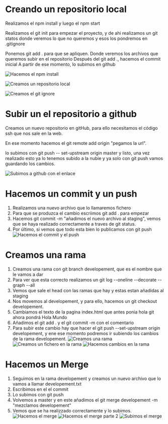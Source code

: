 # Creando un repositorio local
<p>Realizamos el npm install y luego el npm start</p>
<p>Realizamos el git init para empezar el proyecto, y de ahi realizamos un git statos donde veremos lo que no queremos y esos los pondremos en .gitignore
<p> Ponemos git add . para que se apliquen. Donde veremos los archivos que queremos subir en el repositorio
Después del git add ., hacemos el commit inicial
A partir de ese momento, lo subimos en github</p>
</p>

![Hacemos el npm install](./content/npm%20install.png)<p>

![Creamos un repositorio local](./content/Repositorio%20local.png)<p>

![Creamos el git ignore](./content/Git%20ignore.png)<p>



 # Subir un el repositorio a github
 <p> Creamos un nuevo repositorio en gitHub, para ello necesitamos el código ssh que nos sale en la web. <p>En ese momento hacemos el git remote add origin "pegamos la url".<p>lo subimos con git push -- set-upstream origin master y listo, una vez realizado esto ya lo tenemos subido a la nubie y ya solo con git push vamos guardando los cambios. </p>
 
 ![Subimos a github con el enlace](./content/subirlo%20a%20github%20enlace.png)

 # Hacemos un commit y un push
 1. Realizamos una nuevo archivo que lo llamaremos fichero
 2. Para que se produzca el cambio escriimos git add . para empezar
 3. Hacemos git commit -m "añadimos el nuevo archivo al staging", vemos que se haya realizado correctamente a traves de git status.
 4. Por último, si vemos que todo esta bien lo publicamos con git push
![Hacemos el commit y el push](./content/Crear%20un%20commit%20y%20un%20push.png)

 # Creamos una rama
 1. Creamos una rama con git branch developement, que es el nombre que le vamos a dar
 2. Para ver que esta correcto realizamos un git log --oneline --decorate --graph --all
 3. Vemos que sale el head con las ramas que hay y estas estan añadidas al staging
 4. Nos movemos al developement, y para ello, hacemos un git checkout developement.
 5. Cambiamos el texto de la pagina index.html que antes ponia hola git ahora pondrá Hola Mundo
 6. Añadimos el git add .  y el git commit -m con el comentario
 7. Para subir este cambio hay que hacer el git push --set-upstream origin developement, y ene ese momento podremos ir subiendo los cambios de la rama developement. 
 ![Creamos una rama](./content/crear%20una%20rama.png)
 ![Creamos un fichero en la rama](./content/creamos%20un%20fichero%20en%20la%20rama.png)
 ![Hacemos cambios en la rama](./content/haciendo%20cambios%20en%20la%20rama.png)

 # Hacemos un Merge
 1. Seguimos en la rama developement y creamos un nuevo archivo que lo vamos a llamar developement.txt
 2. Escribimos en el el commit
 3. Lo subimos con git push
 4. Volvemos a master y en este añadimos el git merge developement -m "mezclamos developement"
 5. Vemos que se ha realizzado correctamente y lo subimos. 
 ![Hacemos el merge](./content/hacemos%20el%20merge.png)
![Hacemos el merge parte 2](./content/hacemos%20el%20merge%20parte%202.png)
![Subimos el merge](./content/subimos%20el%20marge%20parte%203.png)